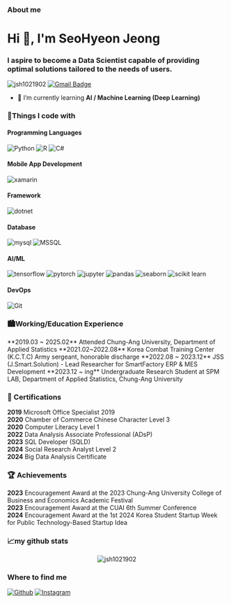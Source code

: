 <h3>About me</h3>

<h1 align="left">Hi 👋, I'm SeoHyeon Jeong</h1>
<h3 align="left">I aspire to become a Data Scientist capable of providing optimal solutions tailored to the needs of users.</h3>

<p align="left">
  <img src="https://komarev.com/ghpvc/?username=jsh1021902&label=Profile%20views&color=0e75b6&style=flat" alt="jsh1021902" />
  <a href="mailto:jsh1021902@gmail.com">
    <img src="https://img.shields.io/badge/-jsh1021902@gmail.com-c14438?style=flat-square&logo=Gmail&logoColor=white" alt="Gmail Badge" />
  </a>
</p>

- 🌱 I’m currently learning **AI / Machine Learning (Deep Learning)**
  



<h3>💪Things I code with</h3>
<h4>Programming Languages</h4>
<p>
  <img alt="Python" src="https://img.shields.io/badge/-Python-3776AB?style=flat-square&logo=Python&logoColor=white"/>
  <img alt="R" src="https://img.shields.io/badge/R-276DC3?style==flat-square&logo=r&logoColor=white"/>
  <img alt="C#" src="https://img.shields.io/badge/C%23-6A0DAD?style=flat-square&logo=csharp&logoColor=white"/>
</p>

<h4>Mobile App Development</h4>
<p>
  <img alt="xamarin" src="https://img.shields.io/badge/-xamarin-3776AB?style=flat-square&logo=xamarin&logoColor=white"/>
</p>

<h4>Framework</h4>
<p>
  <img alt="dotnet" src="https://img.shields.io/badge/-dotnet-3776AB?style=flat-square&logo=dotnet&logoColor=white"/>
</p>

<h4>Database</h4>
<p>
  <img alt="mysql" src="https://img.shields.io/badge/MySQL-00000F?style==flat-square&logo=mysql&logoColor=white"/>
  <img alt="MSSQL" src="https://img.shields.io/badge/MSSQL-CC2927?style==flat-square&logo=microsoft-sql-server&logoColor=white"/>
</p>

<h4>AI/ML</h4>
<p>
  <img alt="tensorflow" src="https://img.shields.io/badge/TensorFlow-FF6F00?style=flat-square&logo=tensorflow&logoColor=white"/>
  <img alt="pytorch" src="https://img.shields.io/badge/PyTorch-EE4C2C?style=flat-square&logo=pytorch&logoColor=white"/>
  <img alt="jupyter" src="https://img.shields.io/badge/Jupyter-F37626?style=flat-square&logo=jupyter&logoColor=white"/>
  <img alt="pandas" src="https://img.shields.io/badge/pandas-150458?style=flat-square&logo=pandas&logoColor=white"/>
  <img alt="seaborn" src="https://img.shields.io/badge/seaborn-276DC3?style=flat-square&logo=seaborn&logoColor=white"/>
  <img alt="scikit learn" src="https://img.shields.io/badge/scikit learn-F7931E?style=flat-square&logo=scikit learn&logoColor=white"/>
</p>

<h4>DevOps</h4>
<p>
  <img src="https://img.shields.io/badge/git-F05032?style=flat-square&logo=git&logoColor=white" alt="Git"/>
</p>



<h3>🏙️Working/Education Experience</h3>
**2019.03 ~ 2025.02** Attended Chung-Ang University, Department of Applied Statistics   
**2021.02~2022.08** Korea Combat Training Center (K.C.T.C) Army sergeant, honorable discharge
**2022.08 ~ 2023.12** JSS (J.Smart.Solution) - Lead Researcher for SmartFactory ERP & MES Development  
**2023.12 ~ ing** Undergraduate Research Student at SPM LAB, Department of Applied Statistics, Chung-Ang University  


<h3>📜 Certifications</h3>

**2019** Microsoft Office Specialist 2019  
**2020** Chamber of Commerce Chinese Character Level 3  
**2020** Computer Literacy Level 1  
**2022** Data Analysis Associate Professional (ADsP)  
**2023** SQL Developer (SQLD)  
**2024** Social Research Analyst Level 2  
**2024** Big Data Analysis Certificate  

<h3>🏆 Achievements</h3>

**2023** Encouragement Award at the 2023 Chung-Ang University College of Business and Economics Academic Festival  
**2023** Encouragement Award at the CUAI 6th Summer Conference  
**2024** Encouragement Award at the 1st 2024 Korea Student Startup Week for Public Technology-Based Startup Idea  

<h3 align="left">📈my github stats</h3>
<p align="center"> <img src="https://github-readme-stats.vercel.app/api?username=jsh1021902&show_icons=true&theme=gotham" alt="jsh1021902"/>

<h3>Where to find me</h3>
<p>
  <a href="https://github.com/jsh1021902" target="_blank"><img alt="Github" src="https://img.shields.io/badge/GitHub-%2312100E.svg?&style=flat-square&logo=Github&logoColor=white"/></a>
  <a href="https://instagram.com/jsh1021902" target="_blank"><img alt="Instagram" src="https://img.shields.io/badge/instagram-%231DA1F2.svg?&style=flat-square&logo=instagram&logoColor=white"/></a>
</p>
